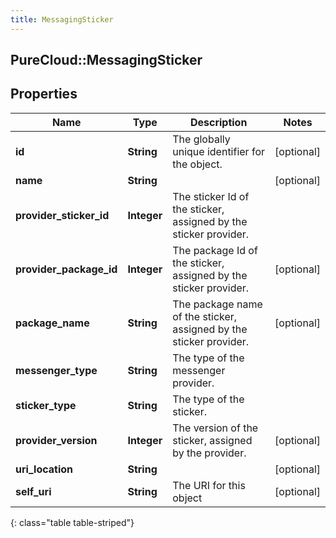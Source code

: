 ```yaml
---
title: MessagingSticker
---
```

## PureCloud::MessagingSticker

## Properties

|Name | Type | Description | Notes|
|------------ | ------------- | ------------- | -------------|
| **id** | **String** | The globally unique identifier for the object. | [optional] |
| **name** | **String** |  | [optional] |
| **provider_sticker_id** | **Integer** | The sticker Id of the sticker, assigned by the sticker provider. | |
| **provider_package_id** | **Integer** | The package Id of the sticker, assigned by the sticker provider. | [optional] |
| **package_name** | **String** | The package name of the sticker, assigned by the sticker provider. | [optional] |
| **messenger_type** | **String** | The type of the messenger provider. | |
| **sticker_type** | **String** | The type of the sticker. | |
| **provider_version** | **Integer** | The version of the sticker, assigned by the provider. | [optional] |
| **uri_location** | **String** |  | [optional] |
| **self_uri** | **String** | The URI for this object | [optional] |
{: class="table table-striped"}


